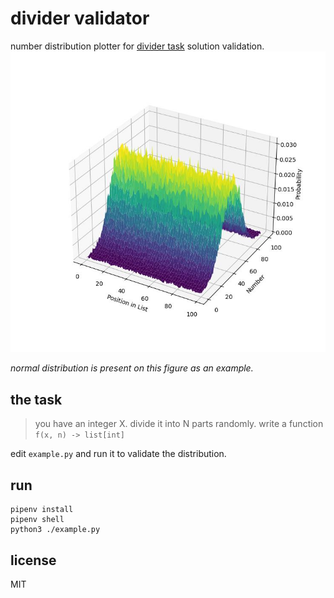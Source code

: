 # divider validator
number distribution plotter for [divider task](#the-task) solution validation.
![figure example](example.jpeg)

_normal distribution is present on this figure as an example._

## the task

> you have an integer X. divide it into N parts randomly.
> write a function `f(x, n) -> list[int]`

edit `example.py` and run it to validate the distribution.

## run
```console
pipenv install
pipenv shell
python3 ./example.py
```

## license
MIT
